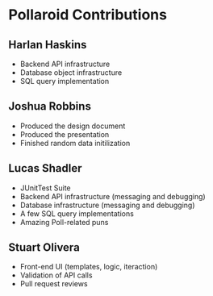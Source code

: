 # Pollaroid Contributions

## Harlan Haskins
* Backend API infrastructure
* Database object infrastructure
* SQL query implementation

## Joshua Robbins
* Produced the design document
* Produced the presentation
* Finished random data initilization

## Lucas Shadler
* JUnitTest Suite
* Backend API infrastructure (messaging and debugging)
* Database infrastructure (messaging and debugging)
* A few SQL query implementations
* Amazing Poll-related puns

## Stuart Olivera
* Front-end UI (templates, logic, iteraction)
* Validation of API calls
* Pull request reviews
